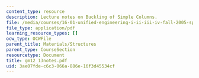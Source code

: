 ```yaml
---
content_type: resource
description: Lecture notes on Buckling of Simple Columns.
file: /media/courses/16-01-unified-engineering-i-ii-iii-iv-fall-2005-spring-2006/3ae07fdec6c3066a886e16f3d45534cf_gm12_13notes.pdf
file_type: application/pdf
learning_resource_types: []
ocw_type: OCWFile
parent_title: Materials/Structures
parent_type: CourseSection
resourcetype: Document
title: gm12_13notes.pdf
uid: 3ae07fde-c6c3-066a-886e-16f3d45534cf
---
```

